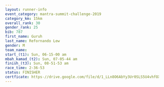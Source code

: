 ```yaml
---
layout: runner-info 
event_category: mantra-summit-challenge-2019 
category_km: 15km 
overall_rank: 30
gender_rank: 25
bib: 787
first_name: Guruh
last_name: Refornando Lew
gender: M
team_name: 
start_(t1): Sun, 06-15-00 am
mbah_kamad_(t2): Sun, 07-05-44 am
finish_(t3): Sun, 08-51-53 am
race_time: 2-36-53
status: FINISHER
certficate: https-//drive.google.com/file/d/1_LLn8O6AbYy3Ur0SLS5U4vhfOXolORf7/view?usp=sharing
---
```

